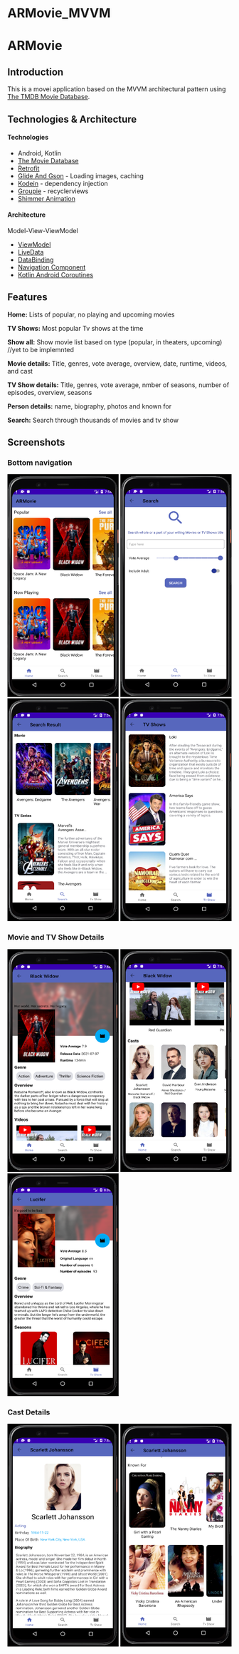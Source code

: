 # ARMovie_MVVM
# ARMovie

## Introduction
This is a movei application based on the MVVM architectural pattern using [The TMDB Movie Database](https://www.themoviedb.org/).

## Technologies & Architecture 

#### Technologies
* Android, Kotlin
* [The Movie Database](https://www.themoviedb.org/)
* [Retrofit](https://github.com/square/retrofit) 
* [Glide And Gson](https://square.github.io/picasso/) - Loading images, caching
* [Kodein](https://kodein.org/Kodein-DI/?5.0/android) - dependency injection
* [Groupie](https://github.com/lisawray/groupie) - recyclerviews
* [Shimmer Animation](https://github.com/sharish/ShimmerRecyclerView)

#### Architecture
Model-View-ViewModel

* [ViewModel](https://developer.android.com/topic/libraries/architecture/viewmodel)
* [LiveData](https://developer.android.com/topic/libraries/architecture/livedata)
* [DataBinding](https://developer.android.com/topic/libraries/data-binding)
* [Navigation Component](https://developer.android.com/guide/navigation)
* [Kotlin Android Coroutines](https://developer.android.com/kotlin/coroutines)

## Features
**Home:** Lists of popular, no playing and upcoming movies

**TV Shows:** Most popular Tv shows at the time

**Show all:** Show movie list based on type (popular, in theaters, upcoming) //yet to be implemnted

**Movie details:** Title, genres, vote average, overview, date, runtime, videos, and cast

**TV Show details:** Title, genres, vote average, nmber of seasons, number of episodes, overview, seasons

**Person details:** name, biography, photos and known for

**Search:** Search through thousands of movies and tv show

## Screenshots

### Bottom navigation

<p align = "left" >
  <img width="250" height="500" src="images/Home.PNG">
  <img width="250" height="500"  src="images/Search.PNG">
  <img width="250" height="500"  src="images/SearchResult.PNG">  
  <img width="250" height="500" src="images/TvShow.PNG"> 
</p>

### Movie and TV Show Details

<p align = "left" >
  <img width="250" height="500" src="images/MovieDetail1.PNG">
  <img width="250" height="500"  src="images/MoveiDetail2.PNG"> 
  <img width="250" height="500" src="images/TvShowDetail.PNG"> 
</p>

### Cast Details

<p align = "left" >
  <img width="250" height="500" src="images/CastDetail1.PNG">
  <img width="250" height="500"  src="images/CastDetail2.PNG"> 
</p>
